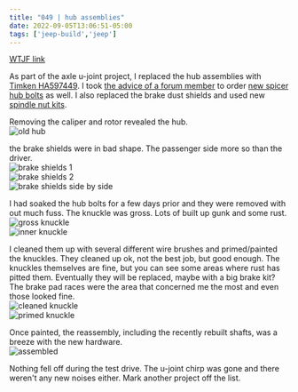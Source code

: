 ```yaml
---
title: "049 | hub assemblies"
date: 2022-09-05T13:06:51-05:00
tags: ['jeep-build','jeep']
---
```

[WTJF link](https://wranglertjforum.com/threads/prndls-tj-build-ii-the-green-one.55717/post-1184692)

As part of the axle u-joint project, I replaced the hub assemblies with [Timken HA597449](https://www.amazon.com/dp/B000BZAF36/). I took [the advice of a forum member](https://wranglertjforum.com/threads/rebuilding-hubs.64526/post-1175902) to order [new spicer hub bolts](https://www.ebay.com/itm/153157131286?mkcid=1&mkrid=711-53200-19255-0&siteid=0&customid=link&campid=5337789113&toolid=20001&mkevt=1) as well. I also replaced the brake dust shields and used new [spindle nut kits](https://www.amazon.com/Dorman-HELP-05101-Spindle-Lock/dp/B000CO8ZQU).

Removing the caliper and rotor revealed the hub.  
![old hub](../img/049-old-hub.jpg)   

the brake shields were in bad shape. The passenger side more so than the driver.  
![brake shields 1](../img/049-brake-shield01.jpg)  
![brake shields 2](../img/049-brake-shield02.jpg)   
![brake shields side by side](../img/049-brake-shields.jpg)  

I had soaked the hub bolts for a few days prior and they were removed with out much fuss. The knuckle was gross. Lots of built up gunk and some rust.  
![gross knuckle](../img/049-gross-knuckle.jpg)  
![inner knuckle](../img/049-inner-knuckle.jpg)  

I cleaned them up with several different wire brushes and primed/painted the knuckles. They cleaned up ok, not the best job, but good enough. The knuckles themselves are fine, but you can see some areas where rust has pitted them. Eventually they will be replaced, maybe with a big brake kit? The brake pad races were the area that concerned me the most and even those looked fine.  
![cleaned knuckle](../img/049-cleaned-knuck.jpg)  
![primed knuckle](../img/049-primed.jpg)  

Once painted, the reassembly, including the recently rebuilt shafts, was a breeze with the new hardware.  
![assembled](../img/049-reassembled.jpg)  

Nothing fell off during the test drive. The u-joint chirp was gone and there weren't any new noises either. Mark another project off the list. 